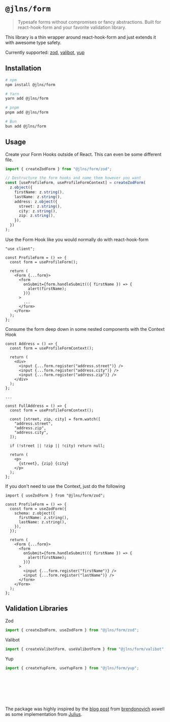# `@jlns/form`

> Typesafe forms without compromises or fancy abstractions. Built for react-hook-form and your favorite validation library.

This library is a thin wrapper around react-hook-form and just extends it with awesome type safety.

Currently supported: [zod](https://github.com/colinhacks/zod), [valibot](https://github.com/fabian-hiller/valibot), [yup](https://github.com/jquense/yup)

## Installation

```bash
# npm
npm install @jlns/form

# Yarn
yarn add @jlns/form

# pnpm
pnpm add @jlns/form

# Bun
bun add @jlns/form
```

## Usage

Create your Form Hooks outside of React. This can even be some different file.

```ts
import { createZodForm } from "@jlns/form/zod";

// Destructure the form hooks and name them however you want
const [useProfileForm, useProfileFormContext] = createZodForm(
  z.object({
    firstName: z.string(),
    lastName: z.string(),
    address: z.object({
      street: z.string(),
      city: z.string(),
      zip: z.string(),
    }),
  })
);
```

Use the Form Hook like you would normally do with react-hook-form

```tsx
"use client";

const ProfileForm = () => {
  const form = useProfileForm();

  return (
    <Form {...form}>
      <form
        onSubmit={form.handleSubmit(({ firstName }) => {
          alert(firstName);
        })}
      >
        ...
      </form>
    </Form>
  );
};
```

Consume the form deep down in some nested components with the Context Hook

```tsx
const Address = () => {
  const form = useProfileFormContext();

  return (
    <div>
      <input {...form.register("address.street")} />
      <input {...form.register("address.city")} />
      <input {...form.register("address.zip")} />
    </div>
  );
};

...

const FullAddress = () => {
  const form = useProfileFormContext();

  const [street, zip, city] = form.watch([
    "address.street",
    "address.zip",
    "address.city",
  ]);

  if (!street || !zip || !city) return null;

  return (
    <p>
      {street}, {zip} {city}
    </p>
  );
};
```

If you don't need to use the Context, just do the following

```tsx
import { useZodForm } from "@jlns/form/zod";

const ProfileForm = () => {
  const form = useZodForm({
    schema: z.object({
      firstName: z.string(),
      lastName: z.string(),
    }),
  });

  return (
    <Form {...form}>
      <form
        onSubmit={form.handleSubmit(({ firstName }) => {
          alert(firstName);
        })}
      >
        <input {...form.register("firstName")} />
        <input {...form.register("lastName")} />
      </form>
    </Form>
  );
};
```

## Validation Libraries

Zod

```ts
import { createZodForm, useZodForm } from "@jlns/form/zod";
```

Valibot

```ts
import { createValibotForm, useValibotForm } from "@jlns/form/valibot";
```

Yup

```ts
import { createYupForm, useYupForm } from "@jlns/form/yup";
```

<br />
<br />
<br />
<br />
<br />

The package was highly inspired by the [blog post](https://www.brendonovich.dev/blog/the-ultimate-form-abstraction) from [brendonovich](https://twitter.com/brendonovichdev) aswell as some implementation from [Julius](@jullerino).
